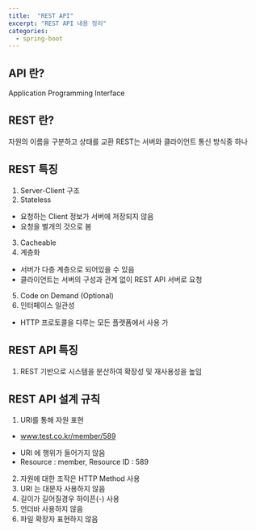 ```yaml
---
title:  "REST API"
excerpt: "REST API 내용 정리"
categories:
  - spring-boot
---
```

## API 란?
Application Programming Interface

## REST 란?
자원의 이름을 구분하고 상태를 교환
REST는 서버와 클라이언트 통신 방식중 하나

## REST 특징
1. Server-Client 구조
2. Stateless
 - 요청하는 Client 정보가 서버에 저장되지 않음
 - 요청을 별개의 것으로 봄
3. Cacheable
4. 계층화
 - 서버가 다층 계층으로 되어있을 수 있음
 - 클라이언트는 서버의 구성과 관계 없이 REST API 서버로 요청
5. Code on Demand (Optional)
6. 인터페이스 일관성
 - HTTP 프로토콜을 다루는 모든 플랫폼에서 사용 가

## REST API 특징
1. REST 기반으로 시스템을 분산하여 확장성 및 재사용성을 높임

## REST API 설계 규칙
1. URI를 통해 자원 표현
 - www.test.co.kr/member/589
 * URI 에 행위가 들어가지 않음 
 * Resource : member, Resource ID : 589
2. 자원에 대한 조작은 HTTP Method 사용
3. URI 는 대문자 사용하지 않음
4. 길이가 길어질경우 하이픈(-) 사용
5. 언더바 사용하지 않음
6. 파일 확장자 표현하지 않음




